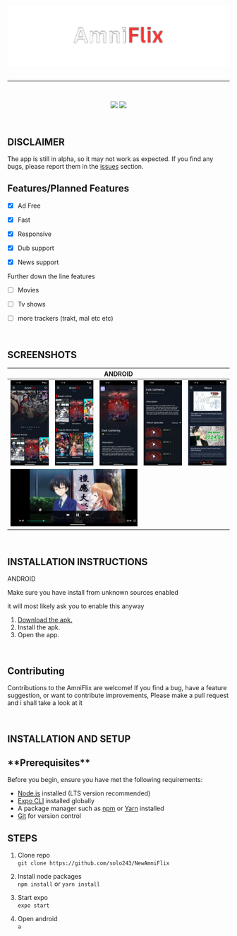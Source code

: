 <div align="center">
<a href="#">
    <img src="./ReadmeImages/hhj.png"/ style="width: 550px" >
</a>
</div>

<br />

---

<br />

<div align="center">
    <p align="center">
    <img src="https://img.shields.io/badge/platforms-android-blueviolet?style=for-the-badge"/>
    <img src="https://img.shields.io/github/license/tdanks2000/apollotvrn?style=for-the-badge" />
  </p>
</div>

<br />

## DISCLAIMER

The app is still in alpha, so it may not work as expected. If you find any bugs, please report them in the [issues](https://github.com/solo243/NewAmniFlix/issues) section.

## Features/Planned Features

- [x] Ad Free
- [x] Fast
- [x] Responsive
- [x] Dub support
- [x] News support

      

Further down the line features
- [ ] Movies
- [ ] Tv shows 
- [ ] more trackers (trakt, mal etc etc)
      

<br />

## SCREENSHOTS

<table>
  <thead>
    <tr>
      <th colspan="5">ANDROID</th>
    </tr>
  </thead>
  <tbody>
    <tr>
        <td>
            <img src="./ReadmeImages/i6.png"/>
        </td>
        <td>
            <img src="./ReadmeImages/i1.png"/>
        </td>
        <td>
            <img src="./ReadmeImages/i2.png"/>
        </td><td>
            <img src="./ReadmeImages/i3.png"/>
        </td><td>
            <img src="./ReadmeImages/i5.png"/>
        </td>
    </tr>
    <tr>
        <td colspan="3">
            <img src="./ReadmeImages/i4.png"/>
        </td>
    </tr>
  
  </tbody>
</table>


<br />

## INSTALLATION INSTRUCTIONS

<summary>ANDROID</summary>
<p>Make sure you have install from unknown sources enabled</p>
<p>it will most likely ask you to enable this anyway</p>

1. [Download the apk.](https://houseofhopes.itch.io/amniflix)
2. Install the apk.
3. Open the app.



<br />

## Contributing
Contributions to the AmniFlix are welcome! If you find a bug, have a feature suggestion, or want to contribute improvements, Please make a pull request and i shall take a look at it

<br />

## INSTALLATION AND SETUP

<h2> **Prerequisites** </h2>

Before you begin, ensure you have met the following requirements:

- [Node.js](https://nodejs.org/) installed (LTS version recommended)
- [Expo CLI](https://docs.expo.dev/get-started/installation/) installed globally
- A package manager such as [npm](https://www.npmjs.com/get-npm) or [Yarn](https://classic.yarnpkg.com/en/docs/install/) installed
- [Git](https://git-scm.com/) for version control


## STEPS

1. Clone repo <br/>
 `git clone https://github.com/solo243/NewAmniFlix`

2. Install node packages <br/>
 `npm install` or `yarn install`

3. Start expo <br/>
 `expo start`

4. Open android <br/>
  `a`


